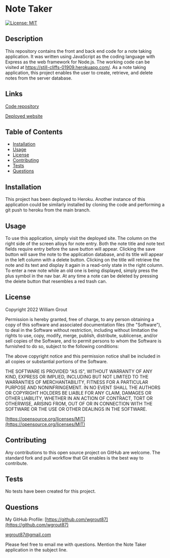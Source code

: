 # Note Taker
[![License: MIT](https://img.shields.io/badge/License-MIT-yellow.svg)](https://opensource.org/licenses/MIT)

## Description

This repository contains the front and back end code for a note taking application. It was written using JavaScript as the coding language with Express as the web framework for Node.js. The working code can be visited at https://still-cliffs-01909.herokuapp.com/. As a note taking application, this project enables the user to create, retrieve, and delete notes from the server database.

## Links

[Code repository](https://github.com/wgrout87/Note-Taker)

[Deployed website](https://still-cliffs-01909.herokuapp.com/)

## Table of Contents

- [Installation](#installation)
- [Usage](#usage)
- [License](#license)
- [Contributing](#contributing)
- [Tests](#tests)
- [Questions](#questions)

## Installation

This project has been deployed to Heroku. Another instance of this application could be similarly installed by cloning the code and performing a git push to heroku from the main branch.

## Usage

To use this application, simply visit the deployed site. The column on the right side of the screen alloys for note entry. Both the note title and note text fields require entry before the save button will appear. Clicking the save button will save the note to the application database, and its title will appear in the left column with a delete button. Clicking on the title will retrieve the note and its text and display it again in a read-only state in the right column. To enter a new note while an old one is being displayed, simply press the plus symbol in the nav bar. At any time a note can be deleted by pressing the delete button that resembles a red trash can.

## License

Copyright 2022 William Grout

Permission is hereby granted, free of charge, to any person obtaining a copy of this software and associated documentation files (the "Software"), to deal in the Software without restriction, including without limitation the rights to use, copy, modify, merge, publish, distribute, sublicense, and/or sell copies of the Software, and to permit persons to whom the Software is furnished to do so, subject to the following conditions:

The above copyright notice and this permission notice shall be included in all copies or substantial portions of the Software.

THE SOFTWARE IS PROVIDED "AS IS", WITHOUT WARRANTY OF ANY KIND, EXPRESS OR IMPLIED, INCLUDING BUT NOT LIMITED TO THE WARRANTIES OF MERCHANTABILITY, FITNESS FOR A PARTICULAR PURPOSE AND NONINFRINGEMENT. IN NO EVENT SHALL THE AUTHORS OR COPYRIGHT HOLDERS BE LIABLE FOR ANY CLAIM, DAMAGES OR OTHER LIABILITY, WHETHER IN AN ACTION OF CONTRACT, TORT OR OTHERWISE, ARISING FROM, OUT OF OR IN CONNECTION WITH THE SOFTWARE OR THE USE OR OTHER DEALINGS IN THE SOFTWARE.

[https://opensource.org/licenses/MIT](https://opensource.org/licenses/MIT)

## Contributing

Any contributions to this open source project on GitHub are welcome. The standard fork and pull workflow that Git enables is the best way to contribute.

## Tests

No tests have been created for this project.

## Questions

My GitHub Profile: [https://github.com/wgrout87](https://github.com/wgrout87)

wgrout87@gmail.com

Please feel free to email me with questions. Mention the Note Taker application in the subject line.
